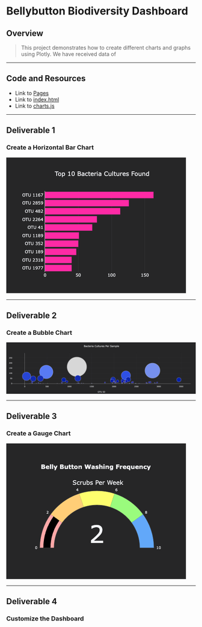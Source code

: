 # **Bellybutton Biodiversity Dashboard**

## **Overview**
>This project demonstrates how to create different charts and graphs using Plotly. We have received data of 

---

## **Code and Resources**
* Link to [Pages]()
* Link to [index.html](https://github.com/annaS000/Plotly/blob/main/docs/index.html)
* Link to [charts.js](https://github.com/annaS000/Plotly/blob/main/docs/js/charts.js)

---

## **Deliverable 1**
### **Create a Horizontal Bar Chart**
![](https://github.com/annaS000/Plotly/blob/main/docs/images/Screen%20Shot%202021-10-31%20at%206.07.41%20PM.png?raw=true)

---

## **Deliverable 2**
### **Create a Bubble Chart**
![](https://github.com/annaS000/Plotly/blob/main/docs/images/Screen%20Shot%202021-10-31%20at%206.13.19%20PM.png?raw=true)

---

## **Deliverable 3**
### **Create a Gauge Chart**
![](https://github.com/annaS000/Plotly/blob/main/docs/images/Screen%20Shot%202021-10-31%20at%206.13.03%20PM.png?raw=true)

---

## **Deliverable 4**
### **Customize the Dashboard**
![]()